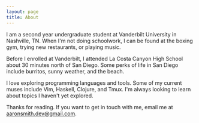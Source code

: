 ```yaml
---
layout: page
title: About
---
```


I am a second year undergraduate student at Vanderbilt University in Nashville, TN. When I'm not doing schoolwork, I can be found at the boxing gym, trying new restaurants, or playing music.

Before I enrolled at Vanderbilt, I attended La Costa Canyon High School about 30 minutes north of San Diego. Some perks of life in San Diego include burritos, sunny weather, and the beach. 

I love exploring programming languages and tools. Some of my current muses include Vim, Haskell, Clojure, and Tmux. I'm always looking to learn about topics I haven't yet explored.

Thanks for reading. If you want to get in touch with me, email me at <a href="mailto:aaronsmith.dev@gmail.com">aaronsmith.dev@gmail.com</a>.
